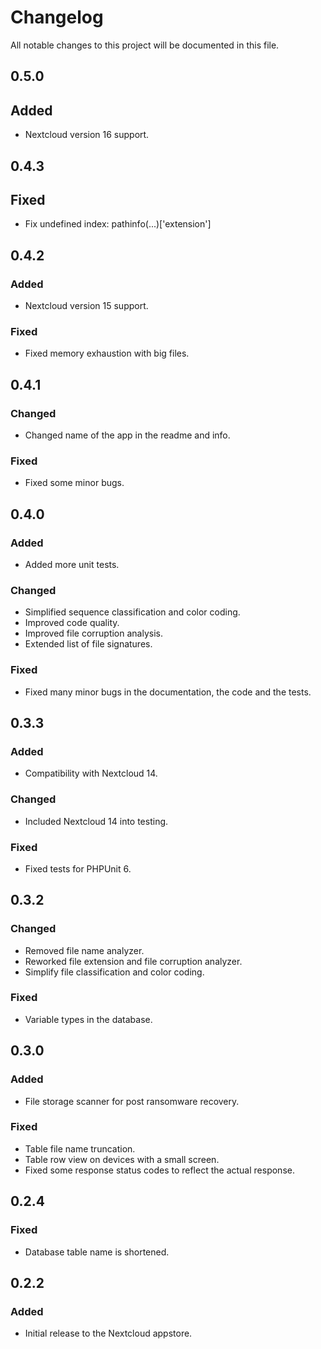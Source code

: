 # Changelog
All notable changes to this project will be documented in this file.

## 0.5.0

## Added

- Nextcloud version 16 support.

## 0.4.3

## Fixed

- Fix undefined index: pathinfo(...)['extension']

## 0.4.2

### Added

- Nextcloud version 15 support.

### Fixed

- Fixed memory exhaustion with big files.

## 0.4.1

### Changed

- Changed name of the app in the readme and info.

### Fixed

- Fixed some minor bugs.

## 0.4.0

### Added

- Added more unit tests.

### Changed

- Simplified sequence classification and color coding.
- Improved code quality.
- Improved file corruption analysis.
- Extended list of file signatures.

### Fixed

- Fixed many minor bugs in the documentation, the code and the tests.

## 0.3.3

### Added

- Compatibility with Nextcloud 14.

### Changed

- Included Nextcloud 14 into testing.

### Fixed

- Fixed tests for PHPUnit 6.

## 0.3.2

### Changed

- Removed file name analyzer.
- Reworked file extension and file corruption analyzer.
- Simplify file classification and color coding.

### Fixed

- Variable types in the database.

## 0.3.0

### Added

- File storage scanner for post ransomware recovery.

### Fixed

- Table file name truncation.
- Table row view on devices with a small screen.
- Fixed some response status codes to reflect the actual response.

## 0.2.4

### Fixed

- Database table name is shortened.

## 0.2.2

### Added

- Initial release to the Nextcloud appstore.
